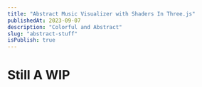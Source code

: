 ```yaml
---
title: "Abstract Music Visualizer with Shaders In Three.js"
publishedAt: 2023-09-07
description: "Colorful and Abstract"
slug: "abstract-stuff"
isPublish: true
---
```


# Still A WIP